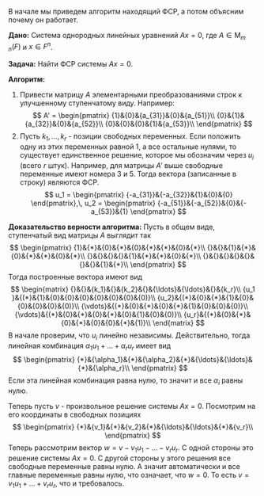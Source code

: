 В начале мы приведем алгоритм находящий ФСР, а потом объясним почему он работает.

**Дано:** Система однородных линейных уравнений $Ax = 0$, где $A\in \operatorname{M}_{m\,n}(F)$ и $x\in F^n$.

**Задача:** Найти ФСР системы $Ax = 0$.

**Алгоритм:**
1. Привести матрицу $A$ элементарными преобразованиями строк к улучшенному ступенчатому виду.
	Например:
$$
A' = 
\begin{pmatrix}
{1}&{0}&{a_{31}}&{0}&{a_{51}}\\
{0}&{1}&{a_{32}}&{0}&{a_{52}}\\
{0}&{0}&{0}&{1}&{a_{53}}\\
\end{pmatrix}
$$
2. Пусть $k_1,\ldots,k_r$ - позиции свободных переменных. Если положить одну из этих переменных равной $1$, а все остальные нулями, то существует единственное решение, которое мы обозначим через $u_i$ (всего $r$ штук). Например, для матрицы $A'$ выше свободные переменные имеют номера $3$ и $5$. Тогда вектора (записанные в строку) являются ФСР.
$$
u_1 = 
\begin{pmatrix}
{-a_{31}}&{-a_{32}}&{1}&{0}&{0}
\end{pmatrix},\,
u_2 = 
\begin{pmatrix}
{-a_{51}}&{-a_{52}}&{0}&{-a_{53}}&{1}
\end{pmatrix}
$$

**Доказательство верности алгоритма:**
Пусть в общем виде, ступенчатый вид матрицы $A$ выглядит так
$$
\begin{pmatrix}
{1}&{*}&{0}&{*}&{0}&{*}&{*}&{0}&{*}\\
{}&{}&{1}&{*}&{0}&{*}&{*}&{0}&{*}\\
{}&{}&{}&{}&{1}&{*}&{*}&{0}&{*}\\
{}&{}&{}&{}&{}&{}&{}&{1}&{*}\\
\end{pmatrix}
$$
Тогда построенные вектора имеют вид
$$
\begin{matrix}
{}&{}&{k_1}&{}&{k_2}&{}&{\ldots}&{\ldots}&{}&{k_r}\\
{u_1 }&{(*}&{1}&{0}&{0}&{0}&{0}&{0}&{0}&{0)}\\
{u_2}&{(*}&{0}&{*}&{1}&{0}&{0}&{0}&{0}&{0)}\\
{\vdots}&{(*}&{0}&{*}&{0}&{*}&{1}&{0}&{0}&{0)}\\
{\vdots}&{(*}&{0}&{*}&{0}&{*}&{0}&{1}&{0}&{0)}\\
{u_r}&{(*}&{0}&{*}&{0}&{*}&{0}&{0}&{*}&{1)}\\
\end{matrix}
$$
В начале проверим, что $u_i$ линейно независимы.
Действительно, тогда линейная комбинация $\alpha_1 u_1 +\ldots + \alpha_r u_r$ имеет вид
$$
\begin{pmatrix}
{*}&{\alpha_1}&{*}&{\alpha_2}&{*}&{\ldots}&{\ldots}&{*}&{\alpha_r}\\
\end{pmatrix}
$$
Если эта линейная комбинация равна нулю, то значит и все $\alpha_i$ равны нулю.

Теперь пусть $v$ - произвольное решение системы $Ax = 0$.
Посмотрим на его координаты в свободных позициях
$$
\begin{pmatrix}
{*}&{v_1}&{*}&{v_2}&{*}&{\ldots}&{\ldots}&{*}&{v_r}\\
\end{pmatrix}
$$
Теперь рассмотрим вектор $w = v - v_1 u_1 - \ldots - v_r u_r$.
С одной стороны это решение системы $Ax = 0$.
С другой стороны у этого решения все свободные переменные равны нулю.
А значит автоматически и все главные переменные равны нулю, что означает, что $w  = 0$.
То есть $v = v_1 u_1 + \ldots + v_r u_r$, что и требовалось.